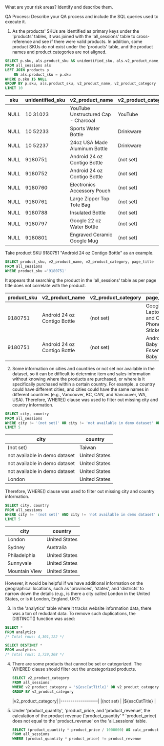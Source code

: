 What are your risk areas? Identify and describe them.



QA Process:
Describe your QA process and include the SQL queries used to execute it.

1. As the products' SKUs are identified as primary keys under the 'products' tables, it was joined with the 'all_sessions' table to cross-reference and see if there were valid products.  In addition, some product SKUs do not exist under the 'products' table, and the product names and product categories are not aligned.

```sql
SELECT p.sku, als.product_sku AS unidentified_sku, als.v2_product_name, als.v2_product_category
FROM all_sessions als
LEFT JOIN products p
	ON als.product_sku = p.sku
WHERE p.sku IS NULL
GROUP BY p.sku, als.product_sku, v2_product_name, v2_product_category
LIMIT 10
```

|sku|unidentified_sku|v2_product_name                    |v2_product_category|
|---|----------------|-----------------------------------|-------------------|
|NULL|10 31023        |YouTube Unstructured Cap - Charcoal|YouTube            |
|NULL|10 52233        |Sports Water Bottle                |Drinkware          |
|NULL|10 52237        |24oz USA Made Aluminum Bottle      |Drinkware          |
|NULL|9180751         |Android 24 oz Contigo Bottle       |(not set)          |
|NULL|9180752         |Android 24 oz Contigo Bottle       |(not set)          |
|NULL|9180760         |Electronics Accessory Pouch        |(not set)          |
|NULL|9180761         |Large Zipper Top Tote Bag          |(not set)          |
|NULL|9180788         |Insulated Bottle                   |(not set)          |
|NULL|9180797         |Google 22 oz Water Bottle          |(not set)          |
|NULL|9180801         |Engraved Ceramic Google Mug        |(not set)          |

Take product SKU 9180751 "Android 24 oz Contigo Bottle" as an example.
```sql
SELECT product_sku, v2_product_name, v2_product_category, page_title
FROM all_sessions
WHERE product_sku ='9180751'
```
It appears that searching the product in the 'all_sessions' table as per page title does not correlate with the product.

|product_sku|v2_product_name|v2_product_category                |page_title|
|-----------|---------------|-----------------------------------|----------|
|9180751    |Android 24 oz Contigo Bottle|(not set)                          |Google Laptop and Cell Phone Stickers|
|9180751    |Android 24 oz Contigo Bottle|(not set)                          |Android Baby Essentials Baby Set|



2. Some information on cities and countries or not set nor available in the dataset, so it can be difficult to determine item and sales information without knowing where the products are purchased, or where is it specifically purchased within a certain country.  For example, a country could have different cities, and cities could have the same names in different countries (e.g., Vancouver, BC, CAN, and Vancouver, WA, USA).  Therefore, WHERE() clause was used to filter out missing city and country information.

``` sql
SELECT city, country
FROM all_sessions
WHERE city != '(not set)' OR city != 'not available in demo dataset' OR country != '(not set)'
LIMIT 5
```
|city|country |
|----|--------|
|(not set)|Taiwan  |
|not available in demo dataset|United States|
|not available in demo dataset|United States|
|not available in demo dataset|United States|
|London|United States|

Therefore, WHERE() clause was used to filter out missing city and country information.
```sql
SELECT city, country
FROM all_sessions
WHERE city != '(not set)' AND city != 'not available in demo dataset' AND country != '(not set)'
LIMIT 5
```
|city|country |
|----|--------|
|London|United States|
|Sydney|Australia|
|Philadelphia|United States|
|Sunnyvale|United States|
|Mountain View|United States|

However, it would be helpful if we have additional information on the geographical locations, such as 'provinces', 'states', and 'districts' to narrow down the details (e.g., is there a city called London in the United States, or is it London, England, UK?)



3. In the 'analytics' table where it tracks website information data, there was a ton of redudant data.  To remove such duplications, the DISTINCT() function was used:

 ```sql
SELECT *
FROM analytics
/* Total rows: 4,301,122 */

 SELECT DISTINCT *
FROM analytics
/* Total rows: 1,739,308 */
```

4. There are some products that cannot be set or categorized.  The WHERE() clause should filter out the uncategorized products.

   ```sql
   SELECT v2_product_category
   FROM all_sessions
   WHERE v2_product_category = '${escCatTitle}' OR v2_product_category = '(not set)'
   GROUP BY v2_product_category
   ```
   |v2_product_category|
|-------------------|
|(not set)          |
|${escCatTitle}     |



5. Under 'product_quantity', 'product_price, and 'product_revenue', the calculation of the product revenue ('product_quantity' * 'product_price) does not equal to the 'product_revenue' on the 'all_sessions' table.

   ```sql
   SELECT (product_quantity * product_price / 1000000) AS calc_product_revenue, product_revenue / 1000000 AS product_revenue
   FROM all_sessions
   WHERE (product_quantity * product_price) != product_revenue
   ```
